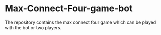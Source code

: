 # Max-Connect-Four-game-bot
The repository contains the max connect four game which can be played with the bot or two players.
